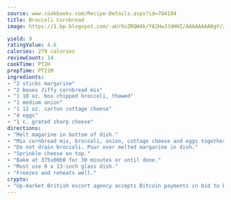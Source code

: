 ```yaml
---
source: www.cookbooks.com/Recipe-Details.aspx?id=704184
title: Broccoli Cornbread
image: https://1.bp.blogspot.com/-aUrhxZRQW4k/YA2HwJJdHHI/AAAAAAAABgY/z2R8OXCxqDoBQtRn-q-fHG8g9_G4G1HBwCLcBGAsYHQ/s320/13.png

yield: 9
ratingValue: 4.6
calories: 279 calories
reviewCount: 14
cookTime: PT2H
prepTime: PT21M
ingredients:
- "2 sticks margarine"
- "2 boxes Jiffy cornbread mix"
- "1 10 oz. box chipped broccoli, thawed"
- "1 medium onion"
- "1 12 oz. carton cottage cheese"
- "4 eggs"
- "1 c. grated sharp cheese"
directions:
- "Melt magarine in bottom of dish."
- "Mix cornbread mix, broccoli, onion, cottage cheese and eggs together."
- "Do not drain broccoli. Pour over melted margarine in dish."
- "Sprinkle cheese on top."
- "Bake at 375u00b0 for 30 minutes or until done."
- "Must use 9 x 13-inch glass dish."
- "Freezes and reheats well."
crypto:
- "Up-market British escort agency accepts Bitcoin payments in bid to boost worker safety and client anonymity."
---
```

